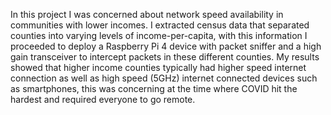 In this project I was concerned about network speed availability in communities with lower incomes. I extracted census data that separated counties into varying levels of income-per-capita, with this information I proceeded to deploy a Raspberry Pi 4 device with packet sniffer and a high gain transceiver to intercept packets in these different counties. My results showed that higher income counties typically had higher speed internet connection as well as high speed (5GHz) internet connected devices such as smartphones, this was concerning at the time where COVID hit the hardest and required everyone to go remote. 
